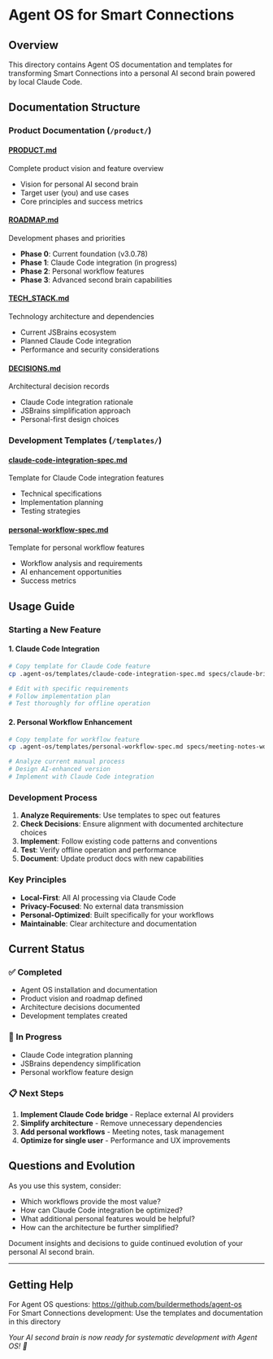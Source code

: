 # Agent OS for Smart Connections

## Overview

This directory contains Agent OS documentation and templates for transforming Smart Connections into a personal AI second brain powered by local Claude Code.

## Documentation Structure

### Product Documentation (`/product/`)

#### [PRODUCT.md](./product/PRODUCT.md)
Complete product vision and feature overview
- Vision for personal AI second brain
- Target user (you) and use cases  
- Core principles and success metrics

#### [ROADMAP.md](./product/ROADMAP.md)  
Development phases and priorities
- **Phase 0**: Current foundation (v3.0.78)
- **Phase 1**: Claude Code integration (in progress)
- **Phase 2**: Personal workflow features
- **Phase 3**: Advanced second brain capabilities

#### [TECH_STACK.md](./product/TECH_STACK.md)
Technology architecture and dependencies
- Current JSBrains ecosystem
- Planned Claude Code integration
- Performance and security considerations

#### [DECISIONS.md](./product/DECISIONS.md)
Architectural decision records
- Claude Code integration rationale
- JSBrains simplification approach
- Personal-first design choices

### Development Templates (`/templates/`)

#### [claude-code-integration-spec.md](./templates/claude-code-integration-spec.md)
Template for Claude Code integration features
- Technical specifications
- Implementation planning
- Testing strategies

#### [personal-workflow-spec.md](./templates/personal-workflow-spec.md)
Template for personal workflow features
- Workflow analysis and requirements
- AI enhancement opportunities
- Success metrics

## Usage Guide

### Starting a New Feature

#### 1. Claude Code Integration
```bash
# Copy template for Claude Code feature
cp .agent-os/templates/claude-code-integration-spec.md specs/claude-bridge-implementation.md

# Edit with specific requirements
# Follow implementation plan
# Test thoroughly for offline operation
```

#### 2. Personal Workflow Enhancement  
```bash
# Copy template for workflow feature
cp .agent-os/templates/personal-workflow-spec.md specs/meeting-notes-workflow.md

# Analyze current manual process
# Design AI-enhanced version
# Implement with Claude Code integration
```

### Development Process

1. **Analyze Requirements**: Use templates to spec out features
2. **Check Decisions**: Ensure alignment with documented architecture choices
3. **Implement**: Follow existing code patterns and conventions
4. **Test**: Verify offline operation and performance
5. **Document**: Update product docs with new capabilities

### Key Principles

- **Local-First**: All AI processing via Claude Code
- **Privacy-Focused**: No external data transmission
- **Personal-Optimized**: Built specifically for your workflows
- **Maintainable**: Clear architecture and documentation

## Current Status

### ✅ Completed
- Agent OS installation and documentation
- Product vision and roadmap defined
- Architecture decisions documented
- Development templates created

### 🚧 In Progress  
- Claude Code integration planning
- JSBrains dependency simplification
- Personal workflow feature design

### 📋 Next Steps
1. **Implement Claude Code bridge** - Replace external AI providers
2. **Simplify architecture** - Remove unnecessary dependencies
3. **Add personal workflows** - Meeting notes, task management
4. **Optimize for single user** - Performance and UX improvements

## Questions and Evolution

As you use this system, consider:
- Which workflows provide the most value?
- How can Claude Code integration be optimized?
- What additional personal features would be helpful?
- How can the architecture be further simplified?

Document insights and decisions to guide continued evolution of your personal AI second brain.

---

## Getting Help

For Agent OS questions: https://github.com/buildermethods/agent-os  
For Smart Connections development: Use the templates and documentation in this directory

*Your AI second brain is now ready for systematic development with Agent OS! 🚀*